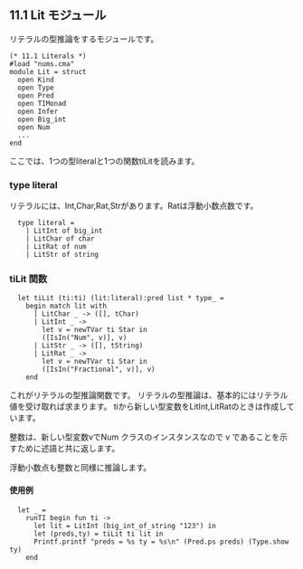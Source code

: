 ## 11.1 Lit モジュール

リテラルの型推論をするモジュールです。

	(* 11.1 Literals *)
	#load "nums.cma"
	module Lit = struct
	  open Kind
	  open Type
	  open Pred
	  open TIMonad
	  open Infer
	  open Big_int
	  open Num
	  ...
	end

ここでは、1つの型literalと1つの関数tiLitを読みます。

### type literal

リテラルには、Int,Char,Rat,Strがあります。Ratは浮動小数点数です。

	  type literal =
	    | LitInt of big_int
	    | LitChar of char
	    | LitRat of num
	    | LitStr of string

### tiLit 関数

	  let tiLit (ti:ti) (lit:literal):pred list * type_ =
	    begin match lit with
	      | LitChar _ -> ([], tChar)
	      | LitInt _ ->
	        let v = newTVar ti Star in
	        ([IsIn("Num", v)], v)
	      | LitStr _ -> ([], tString)
	      | LitRat _ ->
	        let v = newTVar ti Star in
	        ([IsIn("Fractional", v)], v)
	    end

これがリテラルの型推論関数です。
リテラルの型推論は、基本的にはリテラル値を受け取れば求まります。
tiから新しい型変数をLitInt,LitRatのときは作成しています。

整数は、新しい型変数vでNum クラスのインスタンスなので v であることを示すために述語と共に返します。

浮動小数点も整数と同様に推論します。

#### 使用例

	  let _ =
	    runTI begin fun ti ->
	      let lit = LitInt (big_int_of_string "123") in
	      let (preds,ty) = tiLit ti lit in
	      Printf.printf "preds = %s ty = %s\n" (Pred.ps preds) (Type.show ty)
	    end
